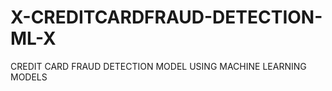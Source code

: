# X-CREDITCARDFRAUD-DETECTION-ML-X
CREDIT CARD FRAUD DETECTION MODEL USING MACHINE LEARNING MODELS 
